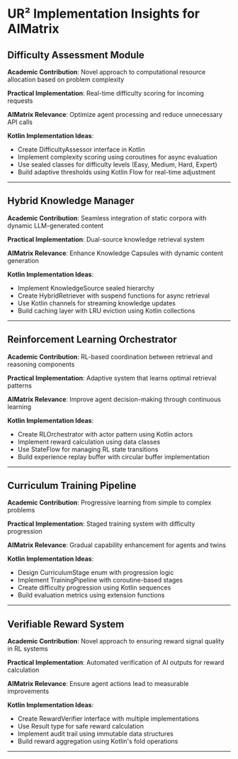 # UR² Implementation Insights for AIMatrix

## Difficulty Assessment Module

**Academic Contribution**: Novel approach to computational resource allocation based on problem complexity

**Practical Implementation**: Real-time difficulty scoring for incoming requests

**AIMatrix Relevance**: Optimize agent processing and reduce unnecessary API calls

**Kotlin Implementation Ideas**:
- Create DifficultyAssessor interface in Kotlin
- Implement complexity scoring using coroutines for async evaluation
- Use sealed classes for difficulty levels (Easy, Medium, Hard, Expert)
- Build adaptive thresholds using Kotlin Flow for real-time adjustment

---

## Hybrid Knowledge Manager

**Academic Contribution**: Seamless integration of static corpora with dynamic LLM-generated content

**Practical Implementation**: Dual-source knowledge retrieval system

**AIMatrix Relevance**: Enhance Knowledge Capsules with dynamic content generation

**Kotlin Implementation Ideas**:
- Implement KnowledgeSource sealed hierarchy
- Create HybridRetriever with suspend functions for async retrieval
- Use Kotlin channels for streaming knowledge updates
- Build caching layer with LRU eviction using Kotlin collections

---

## Reinforcement Learning Orchestrator

**Academic Contribution**: RL-based coordination between retrieval and reasoning components

**Practical Implementation**: Adaptive system that learns optimal retrieval patterns

**AIMatrix Relevance**: Improve agent decision-making through continuous learning

**Kotlin Implementation Ideas**:
- Create RLOrchestrator with actor pattern using Kotlin actors
- Implement reward calculation using data classes
- Use StateFlow for managing RL state transitions
- Build experience replay buffer with circular buffer implementation

---

## Curriculum Training Pipeline

**Academic Contribution**: Progressive learning from simple to complex problems

**Practical Implementation**: Staged training system with difficulty progression

**AIMatrix Relevance**: Gradual capability enhancement for agents and twins

**Kotlin Implementation Ideas**:
- Design CurriculumStage enum with progression logic
- Implement TrainingPipeline with coroutine-based stages
- Create difficulty progression using Kotlin sequences
- Build evaluation metrics using extension functions

---

## Verifiable Reward System

**Academic Contribution**: Novel approach to ensuring reward signal quality in RL systems

**Practical Implementation**: Automated verification of AI outputs for reward calculation

**AIMatrix Relevance**: Ensure agent actions lead to measurable improvements

**Kotlin Implementation Ideas**:
- Create RewardVerifier interface with multiple implementations
- Use Result type for safe reward calculation
- Implement audit trail using immutable data structures
- Build reward aggregation using Kotlin's fold operations

---

